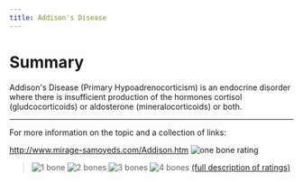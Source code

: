 ```yaml
---
title: Addison's Disease
---
```


# Summary

Addison's Disease (Primary Hypoadrenocorticism) is an endocrine
disorder where there is insufficient production of the hormones cortisol
(gludcocorticoids) or aldosterone (mineralocorticoids) or both. 

- - -

For more information on the topic and a collection of links:

<http://www.mirage-samoyeds.com/Addison.htm>
![one bone rating](/img/1-bone.gif)

> ![1 bone](/img/1-bone.gif)
> ![2 bones](/img/2-bones.gif)
> ![3 bones](/img/3-bones.gif)
> ![4 bones](/img/4-bones.gif)
> [(full description of ratings)](/diseases/ratings-what-do-they-mean)